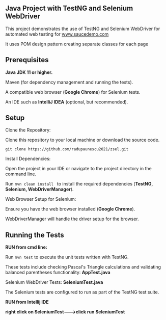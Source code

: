 ## Java Project with TestNG and Selenium WebDriver
This project demonstrates the use of TestNG and Selenium WebDriver for automated web testing for www.saucedemo.com

It uses POM design pattern creating separate classes for each page

## Prerequisites
**Java JDK 11 or higher.**

Maven (for dependency management and running the tests).

A compatible web browser (**Google Chrome**) for Selenium tests.

An IDE such as **IntelliJ IDEA** (optional, but recommended).

## Setup
Clone the Repository:

Clone this repository to your local machine or download the source code.

 ``` git clone https://github.com/radupaunescu2021/zsel.git ```

Install Dependencies:

Open the project in your IDE or navigate to the project directory in the command line.

Run ``` mvn clean install  ``` to install the required dependencies (**TestNG, Selenium, WebDriverManager**).

Web Browser Setup for Selenium:

Ensure you have the web browser installed (**Google Chrome**).

WebDriverManager will handle the driver setup for the browser.

## Running the Tests

**RUN from cmd line:**

Run ``` mvn test ``` to execute the unit tests written with TestNG.

These tests include checking Pascal's Triangle calculations and validating balanced parentheses functionality: **AppTest.java**

Selenium WebDriver Tests: **SeleniumTest.java**

The Selenium tests are configured to run as part of the TestNG test suite.


**RUN from Intellij IDE**

**right click on SeleniumTest--->click run SeleniumTest**


